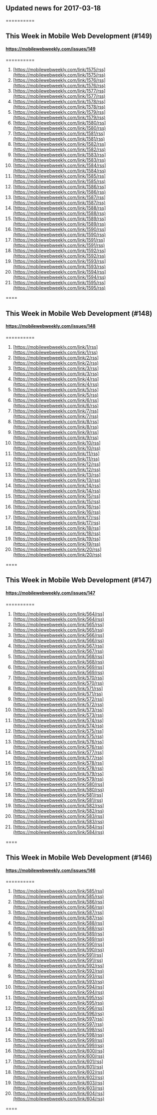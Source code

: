 ## Updated news for 2017-03-18 

==========
## This Week in Mobile Web Development (#149)
#### https://mobilewebweekly.com/issues/149

==========
  1. [https://mobilewebweekly.com/link/1575/rss](https://mobilewebweekly.com/link/1575/rss) 
  2. [https://mobilewebweekly.com/link/1576/rss](https://mobilewebweekly.com/link/1576/rss) 
  3. [https://mobilewebweekly.com/link/1577/rss](https://mobilewebweekly.com/link/1577/rss) 
  4. [https://mobilewebweekly.com/link/1578/rss](https://mobilewebweekly.com/link/1578/rss) 
  6. [https://mobilewebweekly.com/link/1579/rss](https://mobilewebweekly.com/link/1579/rss) 
  7. [https://mobilewebweekly.com/link/1580/rss](https://mobilewebweekly.com/link/1580/rss) 
  8. [https://mobilewebweekly.com/link/1581/rss](https://mobilewebweekly.com/link/1581/rss) 
  9. [https://mobilewebweekly.com/link/1582/rss](https://mobilewebweekly.com/link/1582/rss) 
  10. [https://mobilewebweekly.com/link/1583/rss](https://mobilewebweekly.com/link/1583/rss) 
  11. [https://mobilewebweekly.com/link/1584/rss](https://mobilewebweekly.com/link/1584/rss) 
  12. [https://mobilewebweekly.com/link/1585/rss](https://mobilewebweekly.com/link/1585/rss) 
  13. [https://mobilewebweekly.com/link/1586/rss](https://mobilewebweekly.com/link/1586/rss) 
  14. [https://mobilewebweekly.com/link/1587/rss](https://mobilewebweekly.com/link/1587/rss) 
  15. [https://mobilewebweekly.com/link/1588/rss](https://mobilewebweekly.com/link/1588/rss) 
  16. [https://mobilewebweekly.com/link/1589/rss](https://mobilewebweekly.com/link/1589/rss) 
  17. [https://mobilewebweekly.com/link/1590/rss](https://mobilewebweekly.com/link/1590/rss) 
  18. [https://mobilewebweekly.com/link/1591/rss](https://mobilewebweekly.com/link/1591/rss) 
  19. [https://mobilewebweekly.com/link/1592/rss](https://mobilewebweekly.com/link/1592/rss) 
  20. [https://mobilewebweekly.com/link/1593/rss](https://mobilewebweekly.com/link/1593/rss) 
  21. [https://mobilewebweekly.com/link/1594/rss](https://mobilewebweekly.com/link/1594/rss) 
  22. [https://mobilewebweekly.com/link/1595/rss](https://mobilewebweekly.com/link/1595/rss) 

====
## This Week in Mobile Web Development (#148)
#### https://mobilewebweekly.com/issues/148

==========
  1. [https://mobilewebweekly.com/link/1/rss](https://mobilewebweekly.com/link/1/rss) 
  2. [https://mobilewebweekly.com/link/2/rss](https://mobilewebweekly.com/link/2/rss) 
  3. [https://mobilewebweekly.com/link/3/rss](https://mobilewebweekly.com/link/3/rss) 
  4. [https://mobilewebweekly.com/link/4/rss](https://mobilewebweekly.com/link/4/rss) 
  5. [https://mobilewebweekly.com/link/5/rss](https://mobilewebweekly.com/link/5/rss) 
  7. [https://mobilewebweekly.com/link/6/rss](https://mobilewebweekly.com/link/6/rss) 
  8. [https://mobilewebweekly.com/link/7/rss](https://mobilewebweekly.com/link/7/rss) 
  9. [https://mobilewebweekly.com/link/8/rss](https://mobilewebweekly.com/link/8/rss) 
  10. [https://mobilewebweekly.com/link/9/rss](https://mobilewebweekly.com/link/9/rss) 
  11. [https://mobilewebweekly.com/link/10/rss](https://mobilewebweekly.com/link/10/rss) 
  12. [https://mobilewebweekly.com/link/11/rss](https://mobilewebweekly.com/link/11/rss) 
  13. [https://mobilewebweekly.com/link/12/rss](https://mobilewebweekly.com/link/12/rss) 
  14. [https://mobilewebweekly.com/link/13/rss](https://mobilewebweekly.com/link/13/rss) 
  15. [https://mobilewebweekly.com/link/14/rss](https://mobilewebweekly.com/link/14/rss) 
  16. [https://mobilewebweekly.com/link/15/rss](https://mobilewebweekly.com/link/15/rss) 
  17. [https://mobilewebweekly.com/link/16/rss](https://mobilewebweekly.com/link/16/rss) 
  18. [https://mobilewebweekly.com/link/17/rss](https://mobilewebweekly.com/link/17/rss) 
  19. [https://mobilewebweekly.com/link/18/rss](https://mobilewebweekly.com/link/18/rss) 
  20. [https://mobilewebweekly.com/link/19/rss](https://mobilewebweekly.com/link/19/rss) 
  21. [https://mobilewebweekly.com/link/20/rss](https://mobilewebweekly.com/link/20/rss) 

====
## This Week in Mobile Web Development (#147)
#### https://mobilewebweekly.com/issues/147

==========
  1. [https://mobilewebweekly.com/link/564/rss](https://mobilewebweekly.com/link/564/rss) 
  2. [https://mobilewebweekly.com/link/565/rss](https://mobilewebweekly.com/link/565/rss) 
  3. [https://mobilewebweekly.com/link/566/rss](https://mobilewebweekly.com/link/566/rss) 
  4. [https://mobilewebweekly.com/link/567/rss](https://mobilewebweekly.com/link/567/rss) 
  5. [https://mobilewebweekly.com/link/568/rss](https://mobilewebweekly.com/link/568/rss) 
  7. [https://mobilewebweekly.com/link/569/rss](https://mobilewebweekly.com/link/569/rss) 
  8. [https://mobilewebweekly.com/link/570/rss](https://mobilewebweekly.com/link/570/rss) 
  9. [https://mobilewebweekly.com/link/571/rss](https://mobilewebweekly.com/link/571/rss) 
  10. [https://mobilewebweekly.com/link/572/rss](https://mobilewebweekly.com/link/572/rss) 
  11. [https://mobilewebweekly.com/link/573/rss](https://mobilewebweekly.com/link/573/rss) 
  12. [https://mobilewebweekly.com/link/574/rss](https://mobilewebweekly.com/link/574/rss) 
  13. [https://mobilewebweekly.com/link/575/rss](https://mobilewebweekly.com/link/575/rss) 
  14. [https://mobilewebweekly.com/link/576/rss](https://mobilewebweekly.com/link/576/rss) 
  15. [https://mobilewebweekly.com/link/577/rss](https://mobilewebweekly.com/link/577/rss) 
  16. [https://mobilewebweekly.com/link/578/rss](https://mobilewebweekly.com/link/578/rss) 
  17. [https://mobilewebweekly.com/link/579/rss](https://mobilewebweekly.com/link/579/rss) 
  18. [https://mobilewebweekly.com/link/580/rss](https://mobilewebweekly.com/link/580/rss) 
  19. [https://mobilewebweekly.com/link/581/rss](https://mobilewebweekly.com/link/581/rss) 
  20. [https://mobilewebweekly.com/link/582/rss](https://mobilewebweekly.com/link/582/rss) 
  21. [https://mobilewebweekly.com/link/583/rss](https://mobilewebweekly.com/link/583/rss) 
  22. [https://mobilewebweekly.com/link/584/rss](https://mobilewebweekly.com/link/584/rss) 

====
## This Week in Mobile Web Development (#146)
#### https://mobilewebweekly.com/issues/146

==========
  1. [https://mobilewebweekly.com/link/585/rss](https://mobilewebweekly.com/link/585/rss) 
  2. [https://mobilewebweekly.com/link/586/rss](https://mobilewebweekly.com/link/586/rss) 
  3. [https://mobilewebweekly.com/link/587/rss](https://mobilewebweekly.com/link/587/rss) 
  4. [https://mobilewebweekly.com/link/588/rss](https://mobilewebweekly.com/link/588/rss) 
  5. [https://mobilewebweekly.com/link/589/rss](https://mobilewebweekly.com/link/589/rss) 
  7. [https://mobilewebweekly.com/link/590/rss](https://mobilewebweekly.com/link/590/rss) 
  8. [https://mobilewebweekly.com/link/591/rss](https://mobilewebweekly.com/link/591/rss) 
  9. [https://mobilewebweekly.com/link/592/rss](https://mobilewebweekly.com/link/592/rss) 
  10. [https://mobilewebweekly.com/link/593/rss](https://mobilewebweekly.com/link/593/rss) 
  11. [https://mobilewebweekly.com/link/594/rss](https://mobilewebweekly.com/link/594/rss) 
  12. [https://mobilewebweekly.com/link/595/rss](https://mobilewebweekly.com/link/595/rss) 
  13. [https://mobilewebweekly.com/link/596/rss](https://mobilewebweekly.com/link/596/rss) 
  14. [https://mobilewebweekly.com/link/597/rss](https://mobilewebweekly.com/link/597/rss) 
  15. [https://mobilewebweekly.com/link/598/rss](https://mobilewebweekly.com/link/598/rss) 
  16. [https://mobilewebweekly.com/link/599/rss](https://mobilewebweekly.com/link/599/rss) 
  17. [https://mobilewebweekly.com/link/600/rss](https://mobilewebweekly.com/link/600/rss) 
  18. [https://mobilewebweekly.com/link/601/rss](https://mobilewebweekly.com/link/601/rss) 
  19. [https://mobilewebweekly.com/link/602/rss](https://mobilewebweekly.com/link/602/rss) 
  20. [https://mobilewebweekly.com/link/603/rss](https://mobilewebweekly.com/link/603/rss) 
  21. [https://mobilewebweekly.com/link/604/rss](https://mobilewebweekly.com/link/604/rss) 

====

